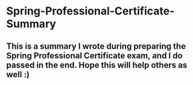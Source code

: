 # Spring-Professional-Certificate-Summary

## This is a summary I wrote during preparing the Spring Professional Certificate exam, and I do passed in the end. Hope this will help others as well :)
